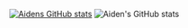 [![Aidens GitHub stats](https://github-readme-stats.vercel.app/api?username=AineeJames)](https://github.com/anuraghazra/github-readme-stats)
![Aiden's GitHub stats](https://github-readme-stats.vercel.app/api?username=AineeJames&show_icons=true)
